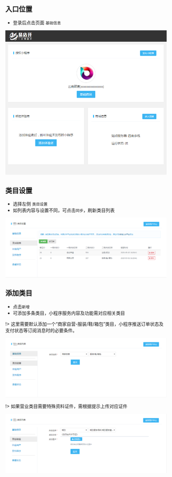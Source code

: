 ## 入口位置

- 登录后点击页面 `基础信息`

![configwxapp](../_images/setheader.png)

## 类目设置

- 选择左侧 `类目设置`
- 如列表内容与设置不同，可点击`同步`，刷新类目列表

![config_category](../_images/config_category.png)

## 添加类目

- 点击`新增`
- 可添加多条类目，小程序服务内容及功能需对应相关类目

!> 这里需要默认添加一个“商家自营-服装/鞋/箱包”类目，小程序推送订单状态及支付状态等订阅消息时的必要条件。

![add_category_default](../_images/add_category_default.png)

!> 如果营业类目需要特殊资料证件，需根据提示上传对应证件

![add_category](../_images/add_category.png)